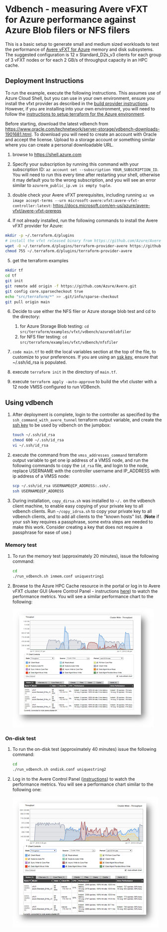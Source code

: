 # Vdbench - measuring Avere vFXT for Azure performance against Azure Blob filers or NFS filers

This is a basic setup to generate small and medium sized workloads to test the performance of [Avere vFXT for Azure](https://azure.microsoft.com/services/storage/avere-vfxt/) memory and disk subsystems.  The suggested configuration is 12 x Standard_D2s_v3 clients for each group of 3 vFXT nodes or for each 2 GB/s of throughput capacity in an HPC cache.

## Deployment Instructions

To run the example, execute the following instructions.  This assumes use of Azure Cloud Shell, but you can use in your own environment, ensure you install the vfxt provider as described in the [build provider instructions](../../../providers/terraform-provider-avere#build-the-terraform-provider-binary).  However, if you are installing into your own environment, you will need to follow the [instructions to setup terraform for the Azure environment](https://docs.microsoft.com/en-us/azure/terraform/terraform-install-configure).

Before starting, download the latest vdbench from https://www.oracle.com/technetwork/server-storage/vdbench-downloads-1901681.html.  To download you will need to create an account with Oracle and accept the license.  Upload to a storage account or something similar where you can create a personal downloadable URL.

1. browse to https://shell.azure.com

2. Specify your subscription by running this command with your subscription ID:  ```az account set --subscription YOUR_SUBSCRIPTION_ID```.  You will need to run this every time after restarting your shell, otherwise it may default you to the wrong subscription, and you will see an error similar to `azurerm_public_ip.vm is empty tuple`.

3. double check your Avere vFXT prerequisites, including running `az vm image accept-terms --urn microsoft-avere:vfxt:avere-vfxt-controller:latest`: https://docs.microsoft.com/en-us/azure/avere-vfxt/avere-vfxt-prereqs

4. If not already installed, run the following commands to install the Avere vFXT provider for Azure:
```bash
mkdir -p ~/.terraform.d/plugins
# install the vfxt released binary from https://github.com/Azure/Avere
wget -O ~/.terraform.d/plugins/terraform-provider-avere https://github.com/Azure/Avere/releases/download/tfprovider_v0.9.23/terraform-provider-avere
chmod 755 ~/.terraform.d/plugins/terraform-provider-avere
```

5. get the terraform examples
```bash
mkdir tf
cd tf
git init
git remote add origin -f https://github.com/Azure/Avere.git
git config core.sparsecheckout true
echo "src/terraform/*" >> .git/info/sparse-checkout
git pull origin main
```

6. Decide to use either the NFS filer or Azure storage blob test and cd to the directory:
    1. for Azure Storage Blob testing: `cd src/terraform/examples/vfxt/vdbench/azureblobfiler`
    2. for NFS filer testing: `cd src/terraform/examples/vfxt/vdbench/nfsfiler`

7. `code main.tf` to edit the local variables section at the top of the file, to customize to your preferences.  If you are using an [ssk key](https://docs.microsoft.com/en-us/azure/virtual-machines/linux/mac-create-ssh-keys), ensure that ~/.ssh/id_rsa is populated.

8. execute `terraform init` in the directory of `main.tf`.

9. execute `terraform apply -auto-approve` to build the vfxt cluster with a 12 node VMSS configured to run VDBench.

## Using vdbench

1. After deployment is complete, login to the controller as specified by the `ssh_command_with_avere_tunnel` terraform output variable, and create the [ssh key](https://docs.microsoft.com/en-us/azure/virtual-machines/linux/mac-create-ssh-keys) to be used by vdbench on the jumpbox:

   ```bash
   touch ~/.ssh/id_rsa
   chmod 600 ~/.ssh/id_rsa
   vi ~/.ssh/id_rsa
   ```
2. execute the command from the `vmss_addresses_command` terraform output variable to get one ip address of a VMSS node, and run the following commands to copy the `id_rsa` file, and login to the node, replace USERNAME with the controller username and IP_ADDRESS with ip address of a VMSS node:

   ```bash
   scp ~/.ssh/id_rsa USERNAME@IP_ADDRESS:.ssh/.
   ssh USERNAME@IP_ADDRESS
   ```

3. During installation, `copy_dirsa.sh` was installed to `~/.` on the vdbench client machine, to enable easy copying of your private key to all vdbench clients.  Run `~/copy_idrsa.sh` to copy your private key to all vdbench clients, and to add all clients to the "known hosts" list. (**Note** if your ssh key requires a passphrase, some extra steps are needed to make this work. Consider creating a key that does not require a passphrase for ease of use.)


### Memory test 

1. To run the memory test (approximately 20 minutes), issue the following command:

   ```bash
   cd
   ./run_vdbench.sh inmem.conf uniquestring1
   ```

2. Browse to the Azure HPC Cache resource in the portal or log in to Avere vFXT cluster GUI (Avere Control Panel - instructions [here](https://docs.microsoft.com/azure/avere-vfxt/avere-vfxt-cluster-gui)) to watch the performance metrics. You will see a similar performance chart to the following:

   <img src="../../../../../docs/images/vdbench_inmem.png">

### On-disk test

1. To run the on-disk test (approximately 40 minutes) issue the following command:

   ```bash
   cd
   ./run_vdbench.sh ondisk.conf uniquestring2
   ```

2. Log in to the Avere Control Panel ([instructions](https://docs.microsoft.com/azure/avere-vfxt/avere-vfxt-cluster-gui)) to watch the performance metrics. You will see a performance chart similar to the following one:

   <img src="../../../../../docs/images/vdbench_ondisk.png">
